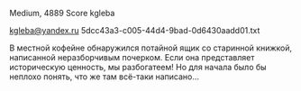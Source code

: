 Medium, 4889 Score
kgleba

kgleba@yandex.ru
5dcc43a3-c005-44d4-9bad-0d6430aadd01.txt

В местной кофейне обнаружился потайной ящик со старинной книжкой, написанной неразборчивым почерком. Если она представляет историческую ценность, мы разбогатеем! Но для начала было бы неплохо понять, что же там всё-таки написано…
